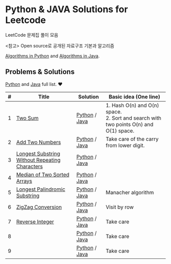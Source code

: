# Python & JAVA Solutions for Leetcode 

LeetCode 문제집 풀이 모음

<참고>
Open source로 공개된 자료구조 기본과 알고리즘

[Algorithms in Python](https://github.com/TheAlgorithms/Python) and [Algorithms in Java](https://github.com/TheAlgorithms/Java).

## Problems & Solutions

[Python](https://github.com/taejin0527/Algorithm/tree/master/ALGORITHM/Leetcode/python) and [Java](https://github.com/taejin0527/Algorithm/tree/master/ALGORITHM/Leetcode/java) full list. &hearts;


| # | Title | Solution | Basic idea (One line) |
|---| ----- | -------- | --------------------- |
| 1 | [Two Sum](https://leetcode.com/problems/two-sum/) | [Python](https://github.com/taejin0527/Algorithm/tree/master/ALGORITHM/Leetcode/python/001_Two_Sum.py) / [Java](https://github.com/taejin0527/Algorithm/tree/master/ALGORITHM/Leetcode/java/001_Two_Sum.java) | 1. Hash O(n) and O(n) space.<br>2. Sort and search with two points O(n) and O(1) space. |
| 2 | [Add Two Numbers](https://leetcode.com/problems/add-two-numbers/) | [Python](https://github.com/taejin0527/Algorithm/tree/master/ALGORITHM/Leetcode/python/002_Add_Two_Numbers.py) / [Java](https://github.com/taejin0527/Algorithm/tree/master/ALGORITHM/Leetcode/java/002_Add_Two_Numbers.java) | Take care of the carry from lower digit. |
| 3 | [Longest Substring Without Repeating Characters](https://leetcode.com/problems/longest-substring-without-repeating-characters/) | [Python](https://github.com/taejin0527/Algorithm/tree/master/ALGORITHM/Leetcode/python/003_Longest_Substring.py) / [Java](https://github.com/taejin0527/Algorithm/tree/master/ALGORITHM/Leetcode/java/003_Longest_Substring.java) |  |
| 4 | [Median of Two Sorted Arrays](https://leetcode.com/problems/median-of-two-sorted-arrays/) | [Python](https://github.com/taejin0527/Algorithm/tree/master/ALGORITHM/Leetcode/python/004_Median_Of_Two_Sorted_Arrays.py) / [Java](https://github.com/taejin0527/Algorithm/tree/master/ALGORITHM/Leetcode/java/004_Median_Of_Two_Sorted_Arrays.java) |  |
| 5 | [Longest Palindromic Substring](https://leetcode.com/problems/longest-palindromic-substring/) | [Python](https://github.com/taejin0527/Algorithm/tree/master/ALGORITHM/Leetcode/python/005_Longest_Palindromic_Substring.py) / [Java](https://github.com/taejin0527/Algorithm/tree/master/ALGORITHM/Leetcode/java/005_Longest_Palindromic_Substring.java) | Manacher algorithm  |
| 6 | [ZigZag Conversion](https://leetcode.com/problems/zigzag-conversion/) | [Python](https://github.com/taejin0527/Algorithm/tree/master/ALGORITHM/Leetcode/python/006_Zigzag_Conversion.py) / [Java](https://github.com/taejin0527/Algorithm/tree/master/ALGORITHM/Leetcode/java/006_Zigzag_Conversion.java) | Visit by row |
| 7 | [Reverse Integer](https://leetcode.com/problems/reverse-integer/) | [Python](https://github.com/taejin0527/Algorithm/tree/master/ALGORITHM/Leetcode/python/007_Reverse_Integer.py) / [Java](https://github.com/taejin0527/Algorithm/tree/master/ALGORITHM/Leetcode/java/007_Reverse_Integer.java) | Take care  |
| 8 | [](https://leetcode.com/problems) | [Python](https://github.com/taejin0527/Algorithm/tree/master/ALGORITHM/Leetcode/python/) / [Java](https://github.com/taejin0527/Algorithm/tree/master/ALGORITHM/Leetcode/java/) | Take care  |
| 9 | [](https://leetcode.com/problems) | [Python](https://github.com/taejin0527/Algorithm/tree/master/ALGORITHM/Leetcode/python/) / [Java](https://github.com/taejin0527/Algorithm/tree/master/ALGORITHM/Leetcode/java/) | Take care  |


